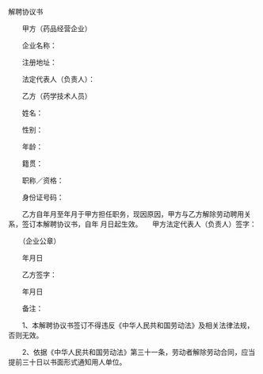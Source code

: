 



解聘协议书



 

　　甲方（药品经营企业）

　　企业名称：

　　注册地址：

　　法定代表人（负责人）：　　

　　乙方（药学技术人员）

　　姓名：

　　性别：

　　年龄：

　　籍贯：

　　职称／资格：

　　身份证号码：　　

　　乙方自年月至年月于甲方担任职务，现因原因，甲方与乙方解除劳动聘用关系，签订本解聘协议书，自年 月日起生效。　　甲方法定代表人（负责人）签字：

　　（企业公章）

　　年月日　　

　　乙方签字：

　　年月日　　

　　备注：

　　1、本解聘协议书签订不得违反《中华人民共和国劳动法》及相关法律法规，否则无效。

　　2、依据《中华人民共和国劳动法》第三十一条，劳动者解除劳动合同，应当提前三十日以书面形式通知用人单位。